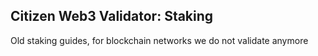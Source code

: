 ## Citizen Web3 Validator: Staking
Old staking guides, for blockchain networks we do not validate anymore
